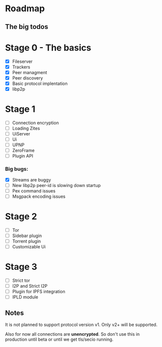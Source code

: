 # Roadmap

## The big todos

# Stage 0 - The basics

 - [x] Fileserver
 - [x] Trackers
 - [x] Peer managment
 - [x] Peer discovery
 - [x] Basic protocol implentation
 - [x] libp2p

# Stage 1

 - [ ] Connection encryption
 - [ ] Loading Zites
 - [ ] UiServer
 - [ ] Ui
 - [ ] UPNP
 - [ ] ZeroFrame
 - [ ] Plugin API

### Big bugs:
 - [x] Streams are buggy
 - [ ] New libp2p peer-id is slowing down startup
 - [ ] Pex command issues
 - [ ] Msgpack encoding issues

# Stage 2

 - [ ] Tor
 - [ ] Sidebar plugin
 - [ ] Torrent plugin
 - [ ] Customizable Ui

# Stage 3

 - [ ] Strict tor
 - [ ] I2P and Strict I2P
 - [ ] Plugin for IPFS integration
 - [ ] IPLD module

## Notes

It is not planned to support protocol version v1. Only v2+ will be supported.

Also for now all connections are **unencrypted**. So don't use this in production until beta or until we get tls/secio running.
